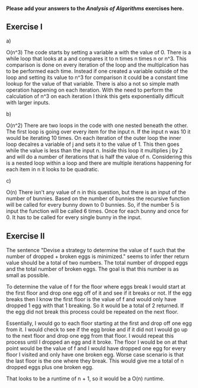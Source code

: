 #### Please add your answers to the ***Analysis of  Algorithms*** exercises here.

## Exercise I

a)

O(n^3)
The code starts by setting a variable a with the value of 0. There is a while loop that looks at a and compares it to n times n times n or n^3. This comparison is done on every iteration of the loop and the multiplcation has to be performed each time. Instead if one created a variable outside of the loop and setting its value to n^3 for comparison it could be a constant time lookup for the value of that variable.
There is also a not so simple math operation happening on each iteration. With the need to perform the calculation of n^3 on each iteration I think this gets exponentially difficult with larger inputs.


b)

O(n^2)
There are two loops in the code with one nested beneath the other. The first loop is going over every item for the input n. If the input n was 10 it would be iterating 10 times.
On each iteration of the outer loop the inner loop decalres a variable of j and sets it to the value of 1. This then goes while the value is less than the input n. Inside this loop it multiplies j by 2 and will do a number of iterations that is half the value of n.
Considering this is a nested loop within a loop and there are multiple iterations happening for each item in n it looks to be quadratic.



c)

O(n)
There isn't any value of n in this question, but there is an input of the number of bunnies. Based on the number of bunnies the recursive function will be called for every bunny down to 0 bunnies. So, if the number 5 is input the function will be called 6 times. Once for each bunny and once for 0. It has to be called for every single bunny in the input.

## Exercise II

The sentence "Devise a strategy to determine the value of f such that the number of dropped + broken eggs is minimized." seems to infer ther return value should be a total of two numbers. The total number of dropped eggs and the total number of broken eggs. The goal is that this number is as small as possible.

To determine the value of f for the floor where eggs break I would start at the first floor and drop one egg off of it and see if it breaks or not. If the egg breaks then I know the first floor is the value of f and would only have dropped 1 egg with that 1 breaking. So it would be a total of 2 returned.
If the egg did not break this process could be repeated on the next floor.

Essentially, I would go to each floor starting at the first and drop off one egg from it.
I would check to see if the egg broke and if it did not I would go up to the next floor and drop one egg from that floor. I would repeat this process until I dropped an egg and it broke. The floor I would be on at that point would be the value of f and I would have dropped one egg for every floor I visited and only have one broken egg.
Worse case scenario is that the last floor is the one where they break. This would give me a total of n dropped eggs plus one broken egg.

That looks to be a runtime of n + 1, so it would be a O(n) runtime.

